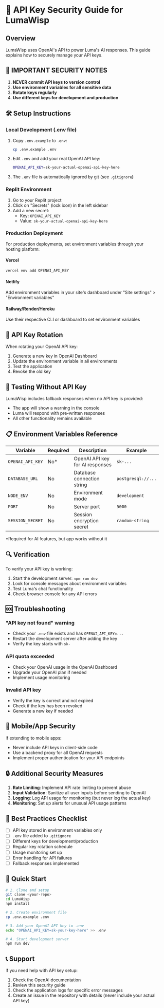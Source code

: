 # 🔐 API Key Security Guide for LumaWisp

## Overview
LumaWisp uses OpenAI's API to power Luma's AI responses. This guide explains how to securely manage your API keys.

## 🚨 IMPORTANT SECURITY NOTES

1. **NEVER commit API keys to version control**
2. **Use environment variables for all sensitive data**
3. **Rotate keys regularly**
4. **Use different keys for development and production**

## 🛠️ Setup Instructions

### Local Development (.env file)
1. Copy `.env.example` to `.env`:
   ```bash
   cp .env.example .env
   ```

2. Edit `.env` and add your real OpenAI API key:
   ```bash
   OPENAI_API_KEY=sk-your-actual-openai-api-key-here
   ```

3. The `.env` file is automatically ignored by git (see `.gitignore`)

### Replit Environment
1. Go to your Replit project
2. Click on "Secrets" (lock icon) in the left sidebar
3. Add a new secret:
   - Key: `OPENAI_API_KEY`
   - Value: `sk-your-actual-openai-api-key-here`

### Production Deployment
For production deployments, set environment variables through your hosting platform:

#### Vercel
```bash
vercel env add OPENAI_API_KEY
```

#### Netlify
Add environment variables in your site's dashboard under "Site settings" > "Environment variables"

#### Railway/Render/Heroku
Use their respective CLI or dashboard to set environment variables

## 🔄 API Key Rotation

When rotating your OpenAI API key:

1. Generate a new key in OpenAI Dashboard
2. Update the environment variable in all environments
3. Test the application
4. Revoke the old key

## 🧪 Testing Without API Key

LumaWisp includes fallback responses when no API key is provided:
- The app will show a warning in the console
- Luma will respond with pre-written responses
- All other functionality remains available

## 📋 Environment Variables Reference

| Variable | Required | Description | Example |
|----------|----------|-------------|---------|
| `OPENAI_API_KEY` | No* | OpenAI API key for AI responses | `sk-...` |
| `DATABASE_URL` | No | Database connection string | `postgresql://...` |
| `NODE_ENV` | No | Environment mode | `development` |
| `PORT` | No | Server port | `5000` |
| `SESSION_SECRET` | No | Session encryption secret | `random-string` |

*Required for AI features, but app works without it

## 🔍 Verification

To verify your API key is working:
1. Start the development server: `npm run dev`
2. Look for console messages about environment variables
3. Test Luma's chat functionality
4. Check browser console for any API errors

## 🆘 Troubleshooting

### "API key not found" warning
- Check your `.env` file exists and has `OPENAI_API_KEY=...`
- Restart the development server after adding the key
- Verify the key starts with `sk-`

### API quota exceeded
- Check your OpenAI usage in the OpenAI Dashboard
- Upgrade your OpenAI plan if needed
- Implement usage monitoring

### Invalid API key
- Verify the key is correct and not expired
- Check if the key has been revoked
- Generate a new key if needed

## 📱 Mobile/App Security

If extending to mobile apps:
- Never include API keys in client-side code
- Use a backend proxy for all OpenAI requests
- Implement proper authentication for your API endpoints

## 🔒 Additional Security Measures

1. **Rate Limiting**: Implement API rate limiting to prevent abuse
2. **Input Validation**: Sanitize all user inputs before sending to OpenAI
3. **Logging**: Log API usage for monitoring (but never log the actual key)
4. **Monitoring**: Set up alerts for unusual API usage patterns

## 📝 Best Practices Checklist

- [ ] API key stored in environment variables only
- [ ] `.env` file added to `.gitignore`
- [ ] Different keys for development/production
- [ ] Regular key rotation schedule
- [ ] Usage monitoring set up
- [ ] Error handling for API failures
- [ ] Fallback responses implemented

## 🚀 Quick Start

```bash
# 1. Clone and setup
git clone <your-repo>
cd LumaWisp
npm install

# 2. Create environment file
cp .env.example .env

# 3. Add your OpenAI API key to .env
echo "OPENAI_API_KEY=sk-your-key-here" >> .env

# 4. Start development server
npm run dev
```

## 📞 Support

If you need help with API key setup:
1. Check the OpenAI documentation
2. Review this security guide
3. Check the application logs for specific error messages
4. Create an issue in the repository with details (never include your actual API key)
